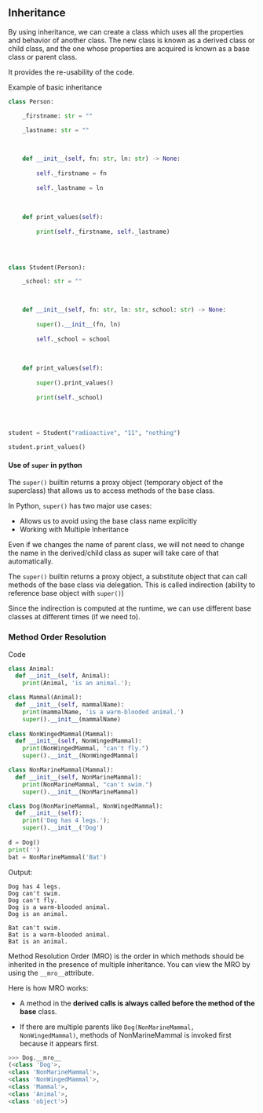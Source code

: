 ## Inheritance

By using inheritance, we can create a class which uses all the properties and behavior of another class. The new class is known as a derived class or child class, and the one whose properties are acquired is known as a base class or parent class.

It provides the re-usability of the code.

Example of basic inheritance

```python
class Person:

	_firstname: str = ""
	
	_lastname: str = ""

  

	def __init__(self, fn: str, ln: str) -> None:
	
		self._firstname = fn
	
		self._lastname = ln
	
	  
	
	def print_values(self):
	
		print(self._firstname, self._lastname)

  
  

class Student(Person):

	_school: str = ""

  

	def __init__(self, fn: str, ln: str, school: str) -> None:
	
		super().__init__(fn, ln)
		
		self._school = school
	
	  
	
	def print_values(self):
	
		super().print_values()
		
		print(self._school)

  
  

student = Student("radioactive", "11", "nothing")

student.print_values()
```

#### Use of `super` in python

The `super()` builtin returns a proxy object (temporary object of the superclass) that allows us to access methods of the base class.

In Python, `super()` has two major use cases:

-   Allows us to avoid using the base class name explicitly
-   Working with Multiple Inheritance

Even if we changes the name of parent class, we will not need to change the name in the derived/child class as super will take care of that automatically.

The `super()` builtin returns a proxy object, a substitute object that can call methods of the base class via delegation. This is called indirection (ability to reference base object with `super()`)

Since the indirection is computed at the runtime, we can use different base classes at different times (if we need to).

### Method Order Resolution

Code

```python
class Animal:
  def __init__(self, Animal):
    print(Animal, 'is an animal.');

class Mammal(Animal):
  def __init__(self, mammalName):
    print(mammalName, 'is a warm-blooded animal.')
    super().__init__(mammalName)
    
class NonWingedMammal(Mammal):
  def __init__(self, NonWingedMammal):
    print(NonWingedMammal, "can't fly.")
    super().__init__(NonWingedMammal)

class NonMarineMammal(Mammal):
  def __init__(self, NonMarineMammal):
    print(NonMarineMammal, "can't swim.")
    super().__init__(NonMarineMammal)

class Dog(NonMarineMammal, NonWingedMammal):
  def __init__(self):
    print('Dog has 4 legs.');
    super().__init__('Dog')
    
d = Dog()
print('')
bat = NonMarineMammal('Bat')
```

Output:
```
Dog has 4 legs.
Dog can't swim.
Dog can't fly.
Dog is a warm-blooded animal.
Dog is an animal.

Bat can't swim.
Bat is a warm-blooded animal.
Bat is an animal.
```

Method Resolution Order (MRO) is the order in which methods should be inherited in the presence of multiple inheritance. You can view the MRO by using the `__mro__`attribute.

Here is how MRO works:

-   A method in the **derived calls is always called before the method of the base** class.  
    
-   If there are multiple parents like `Dog(NonMarineMammal, NonWingedMammal)`, methods of NonMarineMammal is invoked first because it appears first.

```python
>>> Dog.__mro__
(<class 'Dog'>, 
<class 'NonMarineMammal'>, 
<class 'NonWingedMammal'>, 
<class 'Mammal'>, 
<class 'Animal'>, 
<class 'object'>)
```